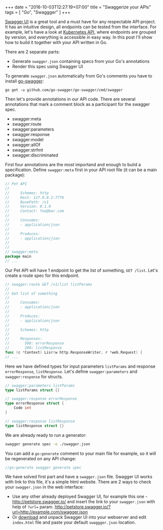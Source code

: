 +++
date = "2016-10-03T12:27:19+07:00"
title = "Swaggerize your APIs"
tags = [ "Go", "Swaggger" ]
+++

[Swagger UI](http://swagger.io/swagger-ui/) is a great tool and a must have for any respectable API project. It has an intuitive design, all endpoints can be tested from the interface. For example, let's have a look at [Kubernetes API](http://kubernetes.io/kubernetes/third_party/swagger-ui/), where endpoints are grouped by version, and everything is accessible in easy way. In this post I'll show how to build it together with your API written in Go.
<!--more-->

There are 2 separate parts:
 - Generate `swagger.json` containing specs from your Go's annotations
 - Render this spec using Swagger UI

To generate `swagger.json` automatically from Go's comments you have to install [go-swagger](https://github.com/go-swagger/go-swagger):

```
go get -u github.com/go-swagger/go-swagger/cmd/swagger
```

Then let's provide annotations in our API code. There are several annotations that mark a comment block as a participant for the swagger spec.

 - swagger:meta
 - swagger:route
 - swagger:parameters
 - swagger:response
 - swagger:model
 - swagger:allOf
 - swagger:strfmt
 - swagger:discriminated

First four annotations are the most importand and enough to build a specification. Define `swagger:meta` first in your API root file (it can be a main package):

```go
// Pet API
//
//     Schemes: http
//     Host: 127.0.0.1:7776
//     BasePath: /v1
//     Version: 0.1.0
//     Contact: foo@bar.com
//
//     Consumes:
//     - application/json
//
//     Produces:
//     - application/json
//
//
// swagger:meta
package main
// ...
```

Our Pet API will have 1 endpoint to get the list of something, `GET /list`. Let's create a route spec for this endpoint.

```go
// swagger:route GET /v1/list listParams
//
// Get list of something
//
//     Consumes:
//     - application/json
//
//     Produces:
//     - application/json
//
//     Schemes: http
//
//     Responses:
//       500: errorResponse
//       200: listResponse
func (c *Context) Lisr(w http.ResponseWriter, r *web.Request) {
// ...
```

Here we have defined types for input parameters `listParams` and response `errorResponse`, `listResponse`. Let's define `swagger:parameters` and `swagger:response` for structs.

```go
// swagger:parameters listParams
type listParams struct {}

// swagger:response errorResponse
type errorResponse struct {
    Code int
}

// swagger:response listResponse
type listResponse struct {}
```

We are already ready to run a generator:
```bash
swagger generate spec -o ./swagger.json
```

You can add a `go:generate` comment to your main file for example, so it will be regenerated on any API change:
```go
//go:generate swagger generate spec
```

We have solved first part and have a `swagger.json` file. Swagger UI works with link to this file, it's a simple html website. There are 2 ways to check your `swagger.json` in the web interface:

 - Use any other already deployed Swagger UI, for example this one - http://petstore.swagger.io/ and insert the link to your `swagger.json` with help of `?url=` param. http://petstore.swagger.io/?url=http://example.com/swagger.json
 - Or [download](https://github.com/swagger-api/swagger-ui/releases) and unpack Swagger UI into your webserver and edit `index.html` file and paste your default `swaggger.json` location.
